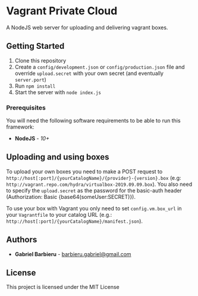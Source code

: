 # Vagrant Private Cloud

A NodeJS web server for uploading and delivering vagrant boxes.

## Getting Started

1. Clone this repository
2. Create a `config/development.json` or `config/production.json` file and override `upload.secret` with your own secret (and eventually `server.port`)
3. Run `npm install`
4. Start the server with `node index.js`

### Prerequisites

You will need the following software requirements to be able to run this framework:
* **NodeJS** - *10+*

## Uploading and using boxes
To upload your own boxes you need to make a POST request to `http://host[:port]/{yourCatalogName}/{provider}-{version}.box` (e.g: `http://vagrant.repo.com/hydra/virtualbox-2019.09.09.box`).
You also need to specify the `upload.secret` as the password for the basic-auth header (Authorization: Basic {base64(someUser:SECRET)}).
 
To use your box with Vagrant you only need to set `config.vm.box_url` in your `Vagrantfile` to your catalog URL (e.g.: `http://host[:port]/{yourCatalogName}/manifest.json`). 

## Authors

* **Gabriel Barbieru** - [barbieru.gabriel@gmail.com](mailto:barbieru.gabriel@gmail.com)

## License

This project is licensed under the MIT License
